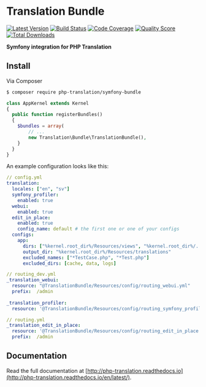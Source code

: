# Translation Bundle

[![Latest Version](https://img.shields.io/github/release/php-translation/symfony-bundle.svg?style=flat-square)](https://github.com/php-translation/symfony-bundle/releases)
[![Build Status](https://img.shields.io/travis/php-translation/symfony-bundle.svg?style=flat-square)](https://travis-ci.org/php-translation/symfony-bundle)
[![Code Coverage](https://img.shields.io/scrutinizer/coverage/g/php-translation/symfony-bundle.svg?style=flat-square)](https://scrutinizer-ci.com/g/php-translation/symfony-bundle)
[![Quality Score](https://img.shields.io/scrutinizer/g/php-translation/symfony-bundle.svg?style=flat-square)](https://scrutinizer-ci.com/g/php-translation/symfony-bundle)
[![Total Downloads](https://img.shields.io/packagist/dt/php-translation/symfony-bundle.svg?style=flat-square)](https://packagist.org/packages/php-translation/symfony-bundle)

**Symfony integration for PHP Translation**

## Install

Via Composer

``` bash
$ composer require php-translation/symfony-bundle
```

```php
class AppKernel extends Kernel
{
  public function registerBundles()
  {
    $bundles = array(
        // ...
        new Translation\Bundle\TranslationBundle(),
    }
  }
}
```

An example configuration looks like this: 

```yaml
// config.yml
translation:
  locales: ["en", "sv"]
  symfony_profiler: 
    enabled: true
  webui:
    enabled: true
  edit_in_place:
    enabled: true
    config_name: default # the first one or one of your configs
  configs:
    app:
      dirs: ["%kernel.root_dir%/Resources/views", "%kernel.root_dir%/../src"]
      output_dir: "%kernel.root_dir%/Resources/translations"
      excluded_names: ["*TestCase.php", "*Test.php"]
      excluded_dirs: [cache, data, logs]
```

```yaml
// routing_dev.yml
_translation_webui:
  resource: "@TranslationBundle/Resources/config/routing_webui.yml"
  prefix:  /admin
  
_translation_profiler:
  resource: '@TranslationBundle/Resources/config/routing_symfony_profiler.yml'
```

```yaml
// routing.yml
_translation_edit_in_place:
  resource: '@TranslationBundle/Resources/config/routing_edit_in_place.yml'
  prefix:  /admin
```

## Documentation

Read the full documentation at [http://php-translation.readthedocs.io](http://php-translation.readthedocs.io/en/latest/).


